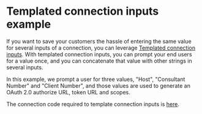 # Templated connection inputs example

If you want to save your customers the hassle of entering the same value for several inputs of a connection, you can leverage [Templated connection inputs](https://prismatic.io/docs/custom-connectors/connections/#templating-connection-inputs).
With templated connection inputs, you can prompt your end users for a value once, and you can concatenate that value with other strings in several inputs.

In this example, we prompt a user for three values, "Host", "Consultant Number" and "Client Number", and those values are used to generate an OAuth 2.0 authorize URL, token URL and scopes.

The connection code required to template connection inputs is [here](./src/configPages.ts).
